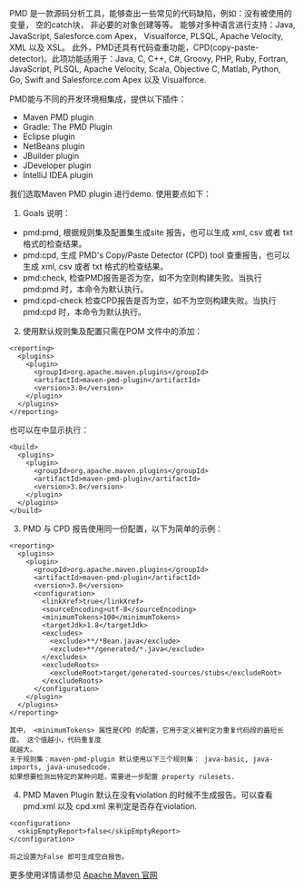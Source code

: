 PMD 是一款源码分析工具，能够查出一些常见的代码缺陷，例如：没有被使用的变量， 空的catch块， 非必要的对象创建等等。
能够对多种语言进行支持：Java, JavaScript, Salesforce.com Apex， Visualforce, PLSQL, Apache Velocity, XML 以及 XSL。
此外，PMD还具有代码查重功能，CPD(copy-paste-detector)。此项功能适用于：Java, C, C++, C#, Groovy, PHP, Ruby, Fortran,
JavaScript, PLSQL, Apache Velocity, Scala, Objective C, Matlab, Python, Go, Swift and Salesforce.com Apex 以及 Visualforce.

PMD能与不同的开发环境相集成，提供以下插件：
* Maven PMD plugin
* Gradle: The PMD Plugin
* Eclipse plugin
* NetBeans plugin
* JBuilder plugin
* JDeveloper plugin
* IntelliJ IDEA plugin

我们选取Maven PMD plugin 进行demo. 使用要点如下：
1. Goals 说明：
* pmd:pmd, 根据规则集及配置集生成site 报告，也可以生成 xml, csv 或者 txt 格式的检查结果。
* pmd:cpd, 生成 PMD's Copy/Paste Detector (CPD) tool 查重报告，也可以生成 xml, csv 或者 txt 格式的检查结果。
* pmd:check, 检查PMD报告是否为空，如不为空则构建失败。当执行 pmd:pmd 时，本命令为默认执行。
* pmd:cpd-check 检查CPD报告是否为空，如不为空则构建失败。当执行 pmd:cpd 时，本命令为默认执行。

2. 使用默认规则集及配置只需在POM 文件中的<reporting>添加：
  ```
  <reporting>
    <plugins>
      <plugin>
        <groupId>org.apache.maven.plugins</groupId>
        <artifactId>maven-pmd-plugin</artifactId>
        <version>3.8</version>
      </plugin>
    </plugins>
  </reporting>
  ```
  也可以在<build>中显示执行：
  ```
  <build>
    <plugins>
      <plugin>
        <groupId>org.apache.maven.plugins</groupId>
        <artifactId>maven-pmd-plugin</artifactId>
        <version>3.8</version>
      </plugin>
    </plugins>
  </build>
  ```

 3. PMD 与 CPD 报告使用同一份配置，以下为简单的示例：

  ```
  <reporting>
    <plugins>
      <plugin>
        <groupId>org.apache.maven.plugins</groupId>
        <artifactId>maven-pmd-plugin</artifactId>
        <version>3.8</version>
        <configuration>
          <linkXref>true</linkXref>
          <sourceEncoding>utf-8</sourceEncoding>
          <minimumTokens>100</minimumTokens>
          <targetJdk>1.8</targetJdk>
          <excludes>
            <exclude>**/*Bean.java</exclude>
            <exclude>**/generated/*.java</exclude>
          </excludes>
          <excludeRoots>
            <excludeRoot>target/generated-sources/stubs</excludeRoot>
          </excludeRoots>
        </configuration>
      </plugin>
    </plugins>
  </reporting>
  ```
    其中， <minimumTokens> 属性是CPD 的配置，它用于定义被判定为重复代码段的最短长度。 这个值越小，代码重复度
    就越大。
    关于规则集：maven-pmd-plugin 默认使用以下三个规则集： java-basic, java-imports, java-unusedcode.
    如果想要检测出特定的某种问题，需要进一步配置 property rulesets.

4. PMD Maven Plugin 默认在没有violation 的时候不生成报告。可以查看pmd.xml 以及 cpd.xml 来判定是否存在violation.
  ```
  <configuration>
    <skipEmptyReport>false</skipEmptyReport>
  </configuration>
  ```
    将之设置为False 即可生成空白报告。

 更多使用详情请参见 [Apache Maven 官网](https://maven.apache.org/plugins/maven-pmd-plugin/index.html)